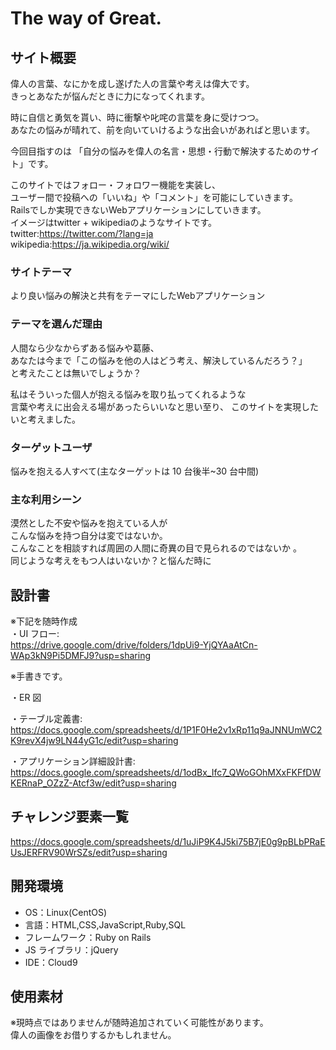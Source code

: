 # The way of Great.  

## サイト概要  

偉人の言葉、なにかを成し遂げた人の言葉や考えは偉大です。  
きっとあなたが悩んだときに力になってくれます。  

時に自信と勇気を貰い、時に衝撃や叱咤の言葉を身に受けつつ。  
あなたの悩みが晴れて、前を向いていけるような出会いがあればと思います。  

今回目指すのは 
「自分の悩みを偉人の名言・思想・行動で解決するためのサイト」です。 

このサイトではフォロー・フォロワー機能を実装し、  
ユーザー間で投稿への「いいね」や「コメント」を可能にしていきます。  
Railsでしか実現できないWebアプリケーションにしていきます。  
イメージはtwitter + wikipediaのようなサイトです。  
twitter:https://twitter.com/?lang=ja  
wikipedia:https://ja.wikipedia.org/wiki/  

### サイトテーマ
より良い悩みの解決と共有をテーマにしたWebアプリケーション   

### テーマを選んだ理由

人間なら少なからずある悩みや葛藤、  
あなたは今まで「この悩みを他の人はどう考え、解決しているんだろう？」  
と考えたことは無いでしょうか？  

私はそういった個人が抱える悩みを取り払ってくれるような  
言葉や考えに出会える場があったらいいなと思い至り、 
このサイトを実現したいと考えました。  

### ターゲットユーザ

悩みを抱える人すべて(主なターゲットは 10 台後半~30 台中間)  

### 主な利用シーン

漠然とした不安や悩みを抱えている人が  
こんな悩みを持つ自分は変ではないか。  
こんなことを相談すれば周囲の人間に奇異の目で見られるのではないか 。  
同じような考えをもつ人はいないか？と悩んだ時に 

## 設計書

※下記を随時作成  
・UI フロー:  
  https://drive.google.com/drive/folders/1dpUi9-YjQYAaAtCn-WAp3kN9Pi5DMFJ9?usp=sharing  
  
  ※手書きです。  
  
・ER 図  

・テーブル定義書:  
  https://docs.google.com/spreadsheets/d/1P1F0He2v1xRp11q9aJNNUmWC2K9revX4jw9LN44yG1c/edit?usp=sharing  
  
・アプリケーション詳細設計書: 
  https://docs.google.com/spreadsheets/d/1odBx_Ifc7_QWoGOhMXxFKFfDWKERnaP_OZzZ-Atcf3w/edit?usp=sharing  
  
## チャレンジ要素一覧
https://docs.google.com/spreadsheets/d/1uJiP9K4J5ki75B7jE0g9pBLbPRaEUsJERFRV90WrSZs/edit?usp=sharing  

## 開発環境

- OS：Linux(CentOS)  
- 言語：HTML,CSS,JavaScript,Ruby,SQL 
- フレームワーク：Ruby on Rails 
- JS ライブラリ：jQuery 
- IDE：Cloud9  

## 使用素材 

※現時点ではありませんが随時追加されていく可能性があります。  
  偉人の画像をお借りするかもしれません。 
